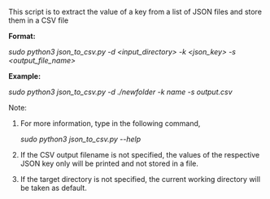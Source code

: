 This script is to extract the value of a key from a list of JSON files and store them in a CSV file

**Format:**

  _sudo python3 json_to_csv.py -d <input_directory> -k <json_key> -s <output_file_name>_
  
**Example:**

  _sudo python3 json_to_csv.py -d ./newfolder -k name -s output.csv_

Note:
 
1. For more information, type in the following command,

    _sudo python3 json_to_csv.py --help_

2. If the CSV output filename is not specified, the values of the respective JSON key only will be printed and not stored in a file.

3. If the target directory is not specified, the current working directory will be taken as default.
